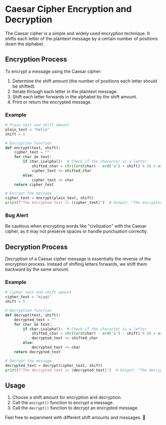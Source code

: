 # Caesar Cipher Encryption and Decryption

The Caesar cipher is a simple and widely used encryption technique. It shifts each letter of the plaintext message by a certain number of positions down the alphabet.

## Encryption Process

To encrypt a message using the Caesar cipher:
1. Determine the shift amount (the number of positions each letter should be shifted).
2. Iterate through each letter in the plaintext message.
3. Shift each letter forwards in the alphabet by the shift amount.
4. Print or return the encrypted message.

### Example
```python
# Plain text and shift amount
plain_text = "hello"
shift = 5

# Encryption function
def encrypt(text, shift):
    cipher_text = ""
    for char in text:
        if char.isalpha():  # Check if the character is a letter
            shifted_char = chr((ord(char) - ord('a') + shift) % 26 + ord('a'))
            cipher_text += shifted_char
        else:
            cipher_text += char
    return cipher_text

# Encrypt the message
cipher_text = encrypt(plain_text, shift)
print(f"The encrypted text is {cipher_text}")  # Output: "The encrypted text is mjqqt"
```

### Bug Alert
Be cautious when encrypting words like "civilization" with the Caesar cipher, as it may not preserve spaces or handle punctuation correctly.

## Decryption Process

Decryption of a Caesar cipher message is essentially the reverse of the encryption process. Instead of shifting letters forwards, we shift them backward by the same amount.

### Example
```python
# Cipher text and shift amount
cipher_text = "mjqqt"
shift = 5

# Decryption function
def decrypt(text, shift):
    decrypted_text = ""
    for char in text:
        if char.isalpha():  # Check if the character is a letter
            shifted_char = chr((ord(char) - ord('a') - shift) % 26 + ord('a'))
            decrypted_text += shifted_char
        else:
            decrypted_text += char
    return decrypted_text

# Decrypt the message
decrypted_text = decrypt(cipher_text, shift)
print(f"The decrypted text is {decrypted_text}")  # Output: "The decrypted text is hello"
```

## Usage
1. Choose a shift amount for encryption and decryption.
2. Call the `encrypt()` function to encrypt a message.
3. Call the `decrypt()` function to decrypt an encrypted message.

Feel free to experiment with different shift amounts and messages. 🚀